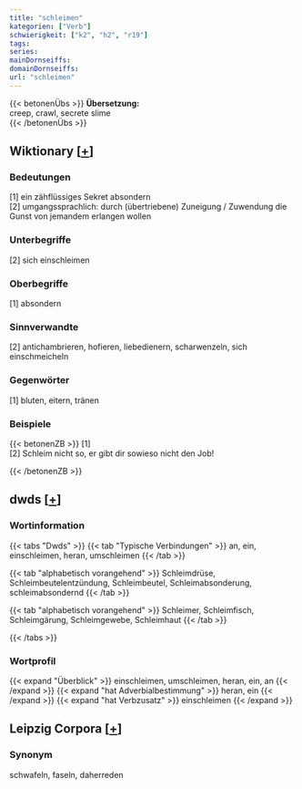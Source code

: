 ```yaml
---
title: "schleimen"
kategorien: ["Verb"]
schwierigkeit: ["k2", "h2", "r19"]
tags:
series:
mainDornseiffs:
domainDornseiffs:
url: "schleimen"
---
```


{{< betonenÜbs >}}
**Übersetzung:**  
creep, crawl, secrete slime  
{{< /betonenÜbs >}}

## Wiktionary [[+](https://de.wiktionary.org/wiki/schleimen)]

### Bedeutungen
[1] ein zähflüssiges Sekret absondern  
[2] umgangssprachlich: durch (übertriebene) Zuneigung / Zuwendung die Gunst von jemandem erlangen wollen  

### Unterbegriffe
[2] sich einschleimen  

### Oberbegriffe
[1] absondern  

### Sinnverwandte
[2] antichambrieren, hofieren, liebedienern, scharwenzeln, sich einschmeicheln  

### Gegenwörter
[1] bluten, eitern, tränen  

### Beispiele
{{< betonenZB >}}
[1]  
[2] Schleim nicht so, er gibt dir sowieso nicht den Job!  

{{< /betonenZB >}}


## dwds [[+](https://www.dwds.de/wb/schleimen)]

### Wortinformation
{{< tabs "Dwds" >}}
{{< tab "Typische Verbindungen" >}}
an, ein, einschleimen, heran, umschleimen
{{< /tab >}}

{{< tab "alphabetisch vorangehend" >}}
Schleimdrüse, Schleimbeutelentzündung, Schleimbeutel, Schleimabsonderung, schleimabsondernd
{{< /tab >}}

{{< tab "alphabetisch vorangehend" >}}
Schleimer, Schleimfisch, Schleimgärung, Schleimgewebe, Schleimhaut
{{< /tab >}}

{{< /tabs >}}

### Wortprofil
{{< expand "Überblick" >}} einschleimen, umschleimen, heran, ein, an {{< /expand >}}
{{< expand "hat Adverbialbestimmung" >}} heran, ein {{< /expand >}}
{{< expand "hat Verbzusatz" >}} einschleimen {{< /expand >}}

## Leipzig Corpora [[+](https://corpora.uni-leipzig.de/en/res?word=schleimen&corpusId=deu_newscrawl-public_2018)]


### Synonym
schwafeln, faseln, daherreden

